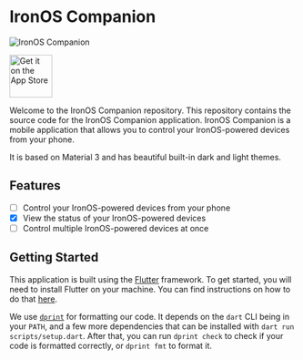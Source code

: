 # IronOS Companion


![IronOS Companion](https://raw.githubusercontent.com/aguilaair/IronOS_Companion/main/marketing/Logo%20Beta.svg)

<a href='https://l.edm.sh/ironOS-iOS'><img alt='Get it on the App Store' src='https://developer.apple.com/assets/elements/badges/download-on-the-app-store.svg' height=75/></a> 

Welcome to the IronOS Companion repository. This repository contains the source code for the IronOS Companion application. IronOS Companion is a mobile application that allows you to control your IronOS-powered devices from your phone.

It is based on Material 3 and has beautiful built-in dark and light themes.

## Features

- [ ] Control your IronOS-powered devices from your phone
- [x] View the status of your IronOS-powered devices
- [ ] Control multiple IronOS-powered devices at once

## Getting Started

This application is built using the [Flutter](https://flutter.dev/) framework. To get started, you will need to install Flutter on your machine. You can find instructions on how to do that [here](https://flutter.dev/docs/get-started/install).

We use [`dprint`](https://dprint.dev) for formatting our code. It depends on the `dart` CLI being in your `PATH`, and a few more dependencies that can be installed with `dart run scripts/setup.dart`. After that, you can run `dprint check` to check if your code is formatted correctly, or `dprint fmt` to format it.
